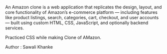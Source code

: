 An Amazon clone is a web application that replicates the design, layout, and core functionality of Amazon’s e-commerce platform — including features like product listings, search, categories, cart, checkout, and user accounts — built using custom HTML, CSS, JavaScript, and optionally backend services.


Practiced CSS while making Clone of AMazon.

Author : Sawali Khanke
